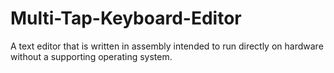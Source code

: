 # Multi-Tap-Keyboard-Editor
A text editor that is written in assembly intended to run directly on hardware without a supporting operating system.
